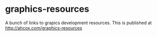 # graphics-resources
A bunch of links to grapics development resources. This is published at http://ahcox.com/graphics-resources
